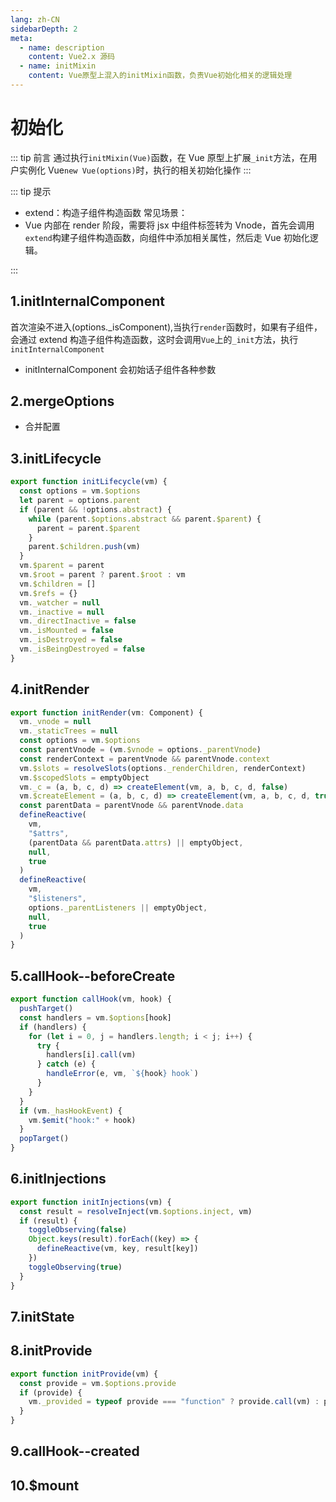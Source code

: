 ```yaml
---
lang: zh-CN
sidebarDepth: 2
meta:
  - name: description
    content: Vue2.x 源码
  - name: initMixin
    content: Vue原型上混入的initMixin函数，负责Vue初始化相关的逻辑处理
---
```


# 初始化

::: tip 前言
通过执行`initMixin(Vue)`函数，在 Vue 原型上扩展`_init`方法，在用户实例化 Vue`new Vue(options)`时，执行的相关初始化操作
:::

::: tip 提示

- extend：构造子组件构造函数
  常见场景：
- Vue 内部在 render 阶段，需要将 jsx 中组件标签转为 Vnode，首先会调用`extend`构建子组件构造函数，向组件中添加相关属性，然后走 Vue 初始化逻辑。

:::

## 1.initInternalComponent

首次渲染不进入(options.\_isComponent),当执行`render`函数时，如果有子组件，会通过 extend 构造子组件构造函数，这时会调用`Vue`上的`_init`方法，执行`initInternalComponent`

- initInternalComponent 会初始话子组件各种参数

## 2.mergeOptions

- 合并配置

## 3.initLifecycle

```js
export function initLifecycle(vm) {
  const options = vm.$options
  let parent = options.parent
  if (parent && !options.abstract) {
    while (parent.$options.abstract && parent.$parent) {
      parent = parent.$parent
    }
    parent.$children.push(vm)
  }
  vm.$parent = parent
  vm.$root = parent ? parent.$root : vm
  vm.$children = []
  vm.$refs = {}
  vm._watcher = null
  vm._inactive = null
  vm._directInactive = false
  vm._isMounted = false
  vm._isDestroyed = false
  vm._isBeingDestroyed = false
}
```

## 4.initRender

```js
export function initRender(vm: Component) {
  vm._vnode = null
  vm._staticTrees = null
  const options = vm.$options
  const parentVnode = (vm.$vnode = options._parentVnode)
  const renderContext = parentVnode && parentVnode.context
  vm.$slots = resolveSlots(options._renderChildren, renderContext)
  vm.$scopedSlots = emptyObject
  vm._c = (a, b, c, d) => createElement(vm, a, b, c, d, false)
  vm.$createElement = (a, b, c, d) => createElement(vm, a, b, c, d, true)
  const parentData = parentVnode && parentVnode.data
  defineReactive(
    vm,
    "$attrs",
    (parentData && parentData.attrs) || emptyObject,
    null,
    true
  )
  defineReactive(
    vm,
    "$listeners",
    options._parentListeners || emptyObject,
    null,
    true
  )
}
```

## 5.callHook--beforeCreate

```js
export function callHook(vm, hook) {
  pushTarget()
  const handlers = vm.$options[hook]
  if (handlers) {
    for (let i = 0, j = handlers.length; i < j; i++) {
      try {
        handlers[i].call(vm)
      } catch (e) {
        handleError(e, vm, `${hook} hook`)
      }
    }
  }
  if (vm._hasHookEvent) {
    vm.$emit("hook:" + hook)
  }
  popTarget()
}
```

## 6.initInjections

```js
export function initInjections(vm) {
  const result = resolveInject(vm.$options.inject, vm)
  if (result) {
    toggleObserving(false)
    Object.keys(result).forEach((key) => {
      defineReactive(vm, key, result[key])
    })
    toggleObserving(true)
  }
}
```

## 7.initState

## 8.initProvide

```js
export function initProvide(vm) {
  const provide = vm.$options.provide
  if (provide) {
    vm._provided = typeof provide === "function" ? provide.call(vm) : provide
  }
}
```

## 9.callHook--created

## 10.\$mount

<!-- <Vssue /> -->

